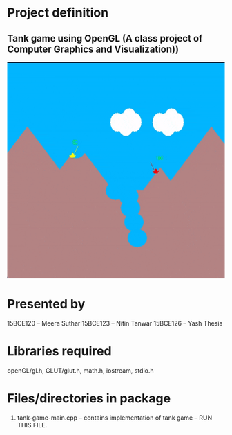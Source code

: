 # Project definition
## Tank game using OpenGL (A class project of Computer Graphics and Visualization))

<img src="https://github.com/yashthesia/Tank-game-openGL/blob/master/sample-example.gif" width="800" height="500" />

# Presented by
15BCE120 – Meera Suthar
15BCE123 – Nitin Tanwar
15BCE126 – Yash Thesia

# Libraries required
openGL/gl.h, GLUT/glut.h, math.h, iostream, stdio.h

# Files/directories in package 

1. tank-game-main.cpp – contains implementation of tank game – RUN THIS FILE. 

